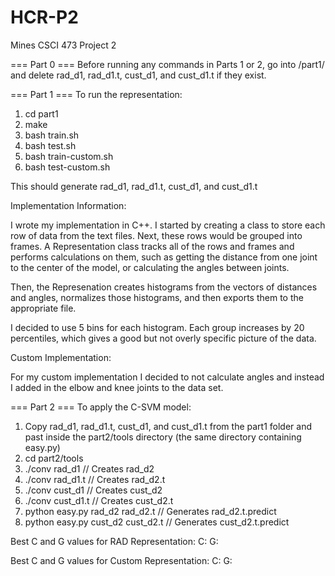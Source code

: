 # HCR-P2
Mines CSCI 473 Project 2

=== Part 0 ===
Before running any commands in Parts 1 or 2, go into /part1/ and delete
rad_d1, rad_d1.t, cust_d1, and cust_d1.t if they exist.

=== Part 1 ===
To run the representation:
1) cd part1
2) make
3) bash train.sh
4) bash test.sh
5) bash train-custom.sh
6) bash test-custom.sh

This should generate rad_d1, rad_d1.t, cust_d1, and cust_d1.t


Implementation Information:

I wrote my implementation in C++. I started by creating a class to store
each row of data from the text files. Next, these rows would be grouped
into frames. A Representation class tracks all of the rows and frames
and performs calculations on them, such as getting the distance from one
joint to the center of the model, or calculating the angles between joints.

Then, the Represenation creates histograms from the vectors of distances
and angles, normalizes those histograms, and then exports them to the
appropriate file.

I decided to use 5 bins for each histogram. Each group increases by 20
percentiles, which gives a good but not overly specific picture of the
data.


Custom Implementation:

For my custom implementation I decided to not calculate angles and instead
I added in the elbow and knee joints to the data set.


=== Part 2 ===
To apply the C-SVM model:
1) Copy rad_d1, rad_d1.t, cust_d1, and cust_d1.t from the part1 folder and
	past inside the part2/tools directory (the same directory containing easy.py)
2) cd part2/tools
3) ./conv rad_d1		// Creates rad_d2
4) ./conv rad_d1.t      // Creates rad_d2.t
5) ./conv cust_d1       // Creates cust_d2
6) ./conv cust_d1.t     // Creates cust_d2.t
7) python easy.py rad_d2 rad_d2.t      // Generates rad_d2.t.predict
8) python easy.py cust_d2 cust_d2.t    // Generates cust_d2.t.predict

Best C and G values for RAD Representation:
	C:     G:

Best C and G values for Custom Representation:
	C:     G: